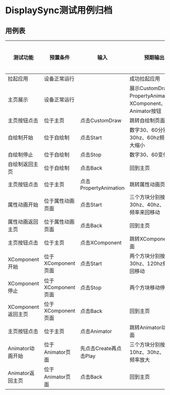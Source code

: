# DisplaySync测试用例归档

## 用例表

| 测试功能    | 预置条件         | 输入             | 预期输出                  | 是否自动 | 测试结果 |
|---------|--------------|----------------|-----------------------|------|------|
| 拉起应用    | 	设备正常运行      | 		             | 成功拉起应用                | 是    | Pass |
| 主页展示    | 	设备正常运行      | 		             | 展示CustomDraw、PropertyAnimation、XComponent、Animator按钮 | 是    | Pass |
| 主页按钮点击 | 	位于主页        | 	点击CustomDraw | 	跳转自绘制页面      | 是    | Pass |
| 自绘制开始   | 	位于自绘制 | 点击Start   | 数字30、60分别按照30hz、60hz频率放大缩小          | 是    | Pass |
| 自绘制停止  | 	位于自绘制 | 点击Stop           | 	数字30、60变化停止                 | 是    | Pass |
| 自绘制返回主页  | 	位于自绘制        | 点击Back      | 	回到主页             | 是    | Pass |
| 主页按钮点击  | 	位于主页        | 	点击PropertyAnimation | 	跳转属性动画页面      | 是    | Pass |
| 属性动画开始  | 	位于属性动画页面    | 点击Start      | 	三个方块分别按照30hz、40hz、60hz频率来回移动            | 是    | Pass |
| 属性动画返回主页    | 	位于属性动画页面    | 点击Back      | 	回到主页          | 是    | Pass |
| 主页按钮点击    | 	位于主页    | 点击XComponent           | 	跳转XComponent页面                 | 是    | Pass |
| XComponent开始  | 位于XComponent页面         | 点击Start       | 两个方块分别按照30hz、120hz频率来回移动            | 是    | pass |
| XComponent停止  | 位于XComponent页面   | 点击Stop   | 两个方块移动停止              | 是    | pass |
| XComponent返回主页  | 位于XComponent页面   | 点击Back       | 回到主页              | 是    | pass |
| 主页按钮点击  | 位于主页   | 点击Animator    | 跳转Animator动画页面        | 是    | pass |
| Animator动画开始  | 位于Animator页面   | 先点击Create再点击Play    |  三个方块分别按照10hz、30hz、60hz频率放大       | 是    | pass |
| Animator返回主页  | 位于Animator页面   | 点击Back    | 回到主页        | 是    | pass |
